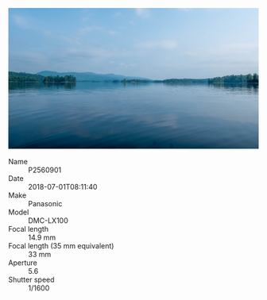 [![P2560901](/photos/hd/P2560901.jpg)](/photos/full/P2560901.jpg?raw=true)

<dl>
  <dt>Name</dt>
  <dd>P2560901</dd>
  <dt>Date</dt>
  <dd>2018-07-01T08:11:40</dd>
  <dt>Make</dt>
  <dd>Panasonic</dd>
  <dt>Model</dt>
  <dd>DMC-LX100</dd>
  <dt>Focal length</dt>
  <dd>14.9 mm</dd>
  <dt>Focal length (35 mm equivalent)</dt>
  <dd>33 mm</dd>
  <dt>Aperture</dt>
  <dd>5.6</dd>
  <dt>Shutter speed</dt>
  <dd>1/1600</dd>
</dl>
